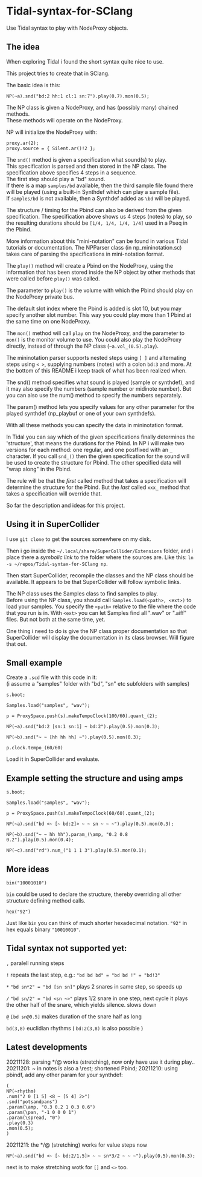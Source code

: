 # Tidal-syntax-for-SClang
Use Tidal syntax to play with NodeProxy objects.

## The idea

When exploring Tidal i found the short syntax quite nice to use.

This project tries to create that in SClang.

The basic idea is this:

```
NP(~a).snd("bd:2 hh:1 cl:1 sn:7").play(0.7).mon(0.5);
```

The NP class is given a NodeProxy, and has (possibly many) chained methods.  
These methods will operate on the NodeProxy.

NP will initialize the NodeProxy with:
```
proxy.ar(2);
proxy.source = { Silent.ar()!2 };
```

The ```snd()``` method is given a specification what sound(s) to play.  
This specification is parsed and then stored in the NP class.
The specification above specifies 4 steps in a sequence.  
The first step should play a "bd" sound.  
If there is a map ```samples/bd``` available, then the third sample file found there will be played (using a built-in Synthdef which can play a sample file).  
If ```samples/bd``` is not available, then a Synthdef added as ```\bd``` will be played.

The structure / timing for the Pbind can also be derived from the given specification. The specification above shows us 4 steps (notes) to play, so the resulting durations should be ```[1/4, 1/4, 1/4, 1/4]``` used in a Pseq in the Pbind.

More information about this "mini-notation" can be found in various Tidal tutorials or documentation. The NPParser class (in np_mininotation.sc) takes care of parsing the specifications in mini-notation format.

The ```play()``` method will create a Pbind on the NodeProxy, using the information that has been stored inside the NP object by other methods that were called before ```play()``` was called.

The parameter to ```play()``` is the volume with which the Pbind should play on the NodeProxy private bus.

The default slot index where the Pbind is added is slot 10, but you may specify another slot number. This way you could play more than 1 Pbind at the same time on one NodeProxy.

The ```mon()``` method will call ```play``` on the NodeProxy, and the parameter to ```mon()``` is the monitor volume to use. You could also play the NodeProxy directly, instead of through the NP class (```~a.vol_(0.5).play```).

The mininotation parser supports nested steps using ```[ ]``` and alternating steps using ```< >```, supplying numbers (notes) with a colon ```bd:3``` and more. At the bottom of this README i keep track of what has been realized when.

The snd() method specifies what sound is played (sample or synthdef), and it may also specify the numbers (sample number or midinote number).
But you can also use the num() method to specify the numbers separately.

The param() method lets you specify values for any other parameter for the played synthdef (np_playbuf or one of your own synthdefs).

With all these methods you can specify the data in mininotation format.

In Tidal you can say which of the given specifications finally determines the 'structure', that means the durations for the Pbind. In NP i will make two versions for each method: one regular, and one postfixed with an ```_``` character. If you call ```snd_()``` then the given specification for the sound will be used to create the structure for Pbind. The other specified data will "wrap along" in the Pbind.

The rule will be that the _first_ called method that takes a specification will determine the structure for the Pbind. But the _last_ called ```xxx_``` method that takes a specification will override that.

So far the description and ideas for this project.

## Using it in SuperCollider

I use ```git clone``` to get the sources somewhere on my disk.

Then i go inside the ```~/.local/share/SuperCollider/Extensions``` folder, and i place there a _symbolic link_ to the folder where the sources are. Like this: ```ln -s ~/repos/Tidal-syntax-for-SClang np```.

Then start SuperCollider, recompile the classes and the NP class should be available. It appears to be that SuperCollider will follow symbolic links.

The NP class uses the Samples class to find samples to play.  
Before using the NP class, you should call ```Samples.load(<path>, <ext>)``` to load your samples. You specify the ```<path>``` relative to the file where the code that you run is in. With ```<ext>``` you can let Samples find all ".wav" or ".aiff" files. But not both at the same time, yet.

One thing i need to do is give the NP class proper documentation so that SuperCollider will display the documentation in its class browser. Will figure that out.

## Small example

Create a ```.scd``` file with this code in it:  
(i assume a "samples" folder with "bd", "sn" etc subfolders with samples)

```
s.boot;

Samples.load("samples", "wav");

p = ProxySpace.push(s).makeTempoClock(100/60).quant_(2);

NP(~a).snd("bd:2 [sn:1 sn:1] ~ bd:2").play(0.5).mon(0.3);

NP(~b).snd("~ ~ [hh hh hh] ~").play(0.5).mon(0.3);

p.clock.tempo_(60/60)
```

Load it in SuperCollider and evaluate.

## Example setting the structure and using amps

```
s.boot;

Samples.load("samples", "wav");

p = ProxySpace.push(s).makeTempoClock(60/60).quant_(2);

NP(~a).snd("bd <~ [~ bd:2]> ~ ~ sn ~ ~ ~").play(0.5).mon(0.3);

NP(~b).snd("~ ~ hh hh").param_(\amp, "0.2 0.8 0.2").play(0.5).mon(0.4);

NP(~c).snd("rd").num_("1 1 1 3").play(0.5).mon(0.1);
```

## More ideas

```bin("10001010")```

```bin``` could be used to declare the structure, thereby overriding all other structure defining method calls.

```hex("92")```

Just like ```bin``` you can think of much shorter hexadecimal notation. ```"92"``` in hex equals binary ```"10010010"```.

## Tidal syntax not supported yet:

```,``` paralell running steps

```!``` repeats the last step, e.g.: ```"bd bd bd" = "bd bd !" = "bd!3"```

```*``` ```"bd sn*2" = "bd [sn sn]"``` plays 2 snares in same step, so speeds up

```/``` ```"bd sn/2" = "bd <sn ~>"``` plays 1/2 snare in one step, next cycle
        it plays the other half of the snare, which yields silence.
        slows down

```@``` ```[bd sn@0.5]``` makes duration of the snare half as long

```bd(3,8)``` euclidian rhythms ( ```bd:2(3,8)``` is also possible )

## Latest developments

20211128: parsing */@ works (stretching), now only have use it during play..  
20211201: ~ in notes is also a \rest; shortened Pbind; 
20211210: using pbindf, add any other param for your synthdef:  

```
(
NP(~rhythm)
.num("2 0 [1 5] <8 ~ [5 4] 2>")
.snd("potsandpans")
.param(\amp, "0.3 0.2 1 0.3 0.6")
.param(\pan, "-1 0 0 0 1")
.param(\spread, "0")
.play(0.3)
.mon(0.5);
)
```
20211211: the */@ (stretching) works for value steps now  
```
NP(~a).snd("bd <~ [~ bd:2/1.5]> ~ ~ sn*3/2 ~ ~ ~").play(0.5).mon(0.3);
```
next is to make stretching wotk for ```[]``` and ```<>``` too.


